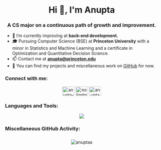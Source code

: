 <h1 align="center">Hi 👋, I'm Anupta</h1>
<h3 align="center">A CS major on a continuous path of growth and improvement.</h3>

- 🌱 I’m currently improving at **back-end development.** 
- 🎓 Pursuing Computer Science (BSE) at **Princeton University** with a minor in Statistics and Machine Learning and a certificate in Optimization and Quantitative Decision Science.
- 📫 Contact me at **anupta@princeton.edu**
- 📝 You can find my projects and miscellaneous work on [GitHub](https://github.com/AnuptaA) for now.

<h3 align="left">Connect with me:</h3>
<p align="center">
<a href="https://linkedin.com/in/anupta-argo" target="blank"><img align="center" src="https://skillicons.dev/icons?i=linkedin" alt="anupta-argo" height="30" width="40" /></a>
<a href="https://instagram.com/nolimitnupta" target="blank"><img align="center" src="https://skillicons.dev/icons?i=instagram" alt="nolimitnupta" height="30" width="40" /></a>
<a href="https://www.leetcode.com/anupta" target="blank"><img align="center" src="https://raw.githubusercontent.com/rahuldkjain/github-profile-readme-generator/master/src/images/icons/Social/leet-code.svg" alt="anupta" height="30" width="40" /></a>
</p>

<!-- Languages and Tools section -->
<h3 align="left">Languages and Tools:</h3>
<p align="center">
  <a href="https://skillicons.dev">
    <img src="https://skillicons.dev/icons?i=c,cpp,py,java,js,html,css,mysql,postgres,nodejs,flask,express,jquery,react,nextjs,docker&perline=12" />
  </a>
</p>

<h3 align="left">Miscellaneous GitHub Activity:</h3>
<p align="center">
  <a>
    <img src="https://github-readme-stats.vercel.app/api?username=anuptaa&show_icons=true&locale=en" alt="anuptaa" style="margin: 10px;" />
  </a>
<!--   <a> -->
<!--     <img src="https://github-readme-stats.vercel.app/api/top-langs/?username=anuptaa&hide_progress=true" alt="anuptaa" style="margin:10px;"/> -->
<!--     <img src="https://github-readme-streak-stats.herokuapp.com/?user=anuptaa&" alt="anuptaa" style="margin: 10px;" /> -->
<!--   </a> -->
</p>
